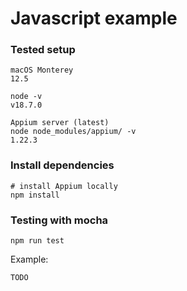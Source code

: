 # Javascript example

### Tested setup

```
macOS Monterey
12.5
```
```
node -v
v18.7.0
```
```
Appium server (latest)
node node_modules/appium/ -v
1.22.3
```

### Install dependencies

```
# install Appium locally
npm install
```

### Testing with mocha

```
npm run test
```
Example:
```
TODO
```
